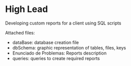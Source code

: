 # High Lead
Developing custom reports for a client using SQL scripts

Attached files:
-  dataBase: database creation file
-  dbSchema: graphic representation of tables, files, keys
-  Enunciado de Problemas: Reports description
-  queries: queries to create required reports
